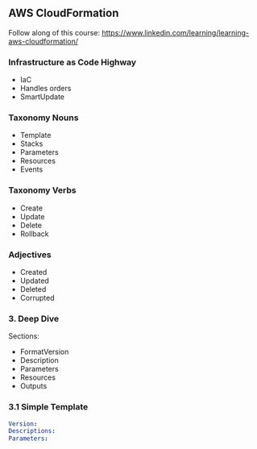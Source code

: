 ## AWS CloudFormation
Follow along of this course:
https://www.linkedin.com/learning/learning-aws-cloudformation/
### Infrastructure as Code Highway
- IaC
- Handles orders
- SmartUpdate
### Taxonomy Nouns
- Template
- Stacks
- Parameters
- Resources
- Events

### Taxonomy Verbs
- Create
- Update
- Delete
- Rollback

### Adjectives
- Created
- Updated
- Deleted
- Corrupted
### 3. Deep Dive
Sections: 
- FormatVersion
- Description
- Parameters
- Resources
- Outputs

### 3.1 Simple Template
```yaml
Version:
Descriptions:
Parameters:
```
